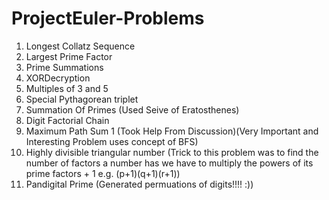 # ProjectEuler-Problems
1. Longest Collatz Sequence
2. Largest Prime Factor
3. Prime Summations
4. XORDecryption
5. Multiples of 3 and 5
6. Special Pythagorean triplet
7. Summation Of Primes (Used Seive of Eratosthenes)
8. Digit Factorial Chain
9. Maximum Path Sum 1 (Took Help From Discussion)(Very Important and Interesting Problem uses concept of BFS)
10. Highly divisible triangular number (Trick to this problem was to find the number of factors a number has we have to multiply the powers of its prime factors + 1 e.g. (p+1)(q+1)(r+1))
11. Pandigital Prime (Generated permuations of digits!!!! :))
